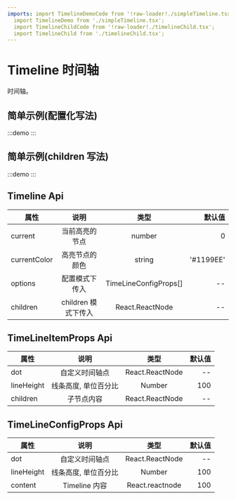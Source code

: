 ```yaml
---
imports: import TimelineDemoCode from '!raw-loader!./simpleTimeline.tsx';
  import TimelineDemo from './simpleTimeline.tsx';
  import TimelineChildCode from '!raw-loader!./timelineChild.tsx';
  import TimelineChild from './timelineChild.tsx';
---
```


# Timeline 时间轴

时间轴。

## 简单示例(配置化写法)

:::demo
<Block des="Timeline 示例" code={TimelineDemoCode}>
<TimelineDemo />
</Block>
:::

## 简单示例(children 写法)

:::demo
<Block des="Timeline 示例" code={TimelineChildCode}>
<TimelineChild />
</Block>
:::

## Timeline Api

| 属性         |        说明         |         类型          |    默认值 |
| ------------ | :-----------------: | :-------------------: | --------: |
| current      |   当前高亮的节点    |        number         |         0 |
| currentColor |   高亮节点的颜色    |        string         | '#1199EE' |
| options      |   配置模式下传入    | TimeLineConfigProps[] |        -- |
| children     | children 模式下传入 |    React.ReactNode    |        -- |

## TimeLineItemProps Api

| 属性       |         说明         |      类型       | 默认值 |
| ---------- | :------------------: | :-------------: | -----: |
| dot        |    自定义时间轴点    | React.ReactNode |     -- |
| lineHeight | 线条高度, 单位百分比 |     Number      |    100 |
| children   |      子节点内容      | React.ReactNode |     -- |

## TimeLineConfigProps Api

| 属性       |         说明         |      类型       | 默认值 |
| ---------- | :------------------: | :-------------: | -----: |
| dot        |    自定义时间轴点    | React.ReactNode |     -- |
| lineHeight | 线条高度, 单位百分比 |     Number      |    100 |
| content    |    Timeline 内容     | React.reactnode |    100 |
